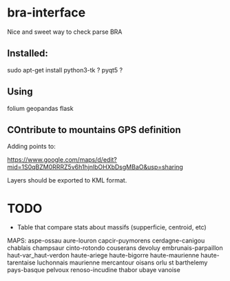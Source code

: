 # bra-interface
Nice and sweet way to check parse BRA


## Installed:

sudo apt-get install python3-tk
? pyqt5 ?

## Using

folium
geopandas
flask

## COntribute to  mountains GPS definition

Adding points to:

<https://www.google.com/maps/d/edit?mid=1S0qBZM0RRRZ5v6h1hjnlbOHXbDsgMBaO&usp=sharing>

Layers should be exported to KML format.

# TODO

- Table that compare stats about massifs (supperficie, centroid, etc)

MAPS:
aspe-ossau
aure-louron
capcir-puymorens
cerdagne-canigou
chablais
champsaur
cinto-rotondo
couserans
devoluy
embrunais-parpaillon
haut-var_haut-verdon
haute-ariege
haute-bigorre
haute-maurienne
haute-tarentaise
luchonnais
maurienne
mercantour
oisans
orlu st barthelemy
pays-basque
pelvoux
renoso-incudine
thabor
ubaye
vanoise
